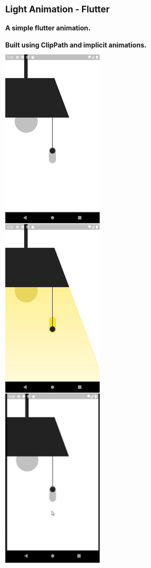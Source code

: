 # Light Animation - Flutter

## A simple flutter animation.
## Built using ClipPath and implicit animations.


<img src="./screenshots/screen1.png" alt="screen" width="300"/> <img src="./screenshots/screen2.png" alt="screen" width="300"/>
<img src="./screenshots/screen_animation.gif" alt="screen" height="535" width="300"/>


